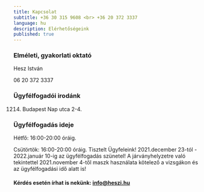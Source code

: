 ```yaml
---
title: Kapcsolat
subtitle: +36 30 315 9608 <br> +36 20 372 3337
language: hu
description: Elérhetőségeink
published: true
---
```



### Elméleti, gyakorlati oktató

Hesz István

06 20 372 3337

### Ügyfélfogadói irodánk

1214. Budapest Nap utca 2-4.

### Ügyfélfogadás ideje

Hétfő: 16:00-20:00 óráig.

Csütörtök: 16:00-20:00 óráig.
Tisztelt Ügyfeleink!
2021.december 23-tól - 2022.január 10-ig  az ügyfélfogadás szünetel!
A járványhelyzetre való tekintettel 2021.november 4-től maszk használata kötelező a vizsgákon és az ügyfélfogadási idő alatt is!

####  Kérdés esetén írhat is nekünk: [info@heszi.hu](mailto:info@heszi.hu?subject=[Jogosítvány])
